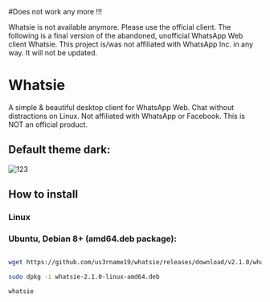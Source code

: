 #Does not work any more !!!

Whatsie is not available anymore. Please use the official client. The following is a final version of the abandoned, 
unofficial WhatsApp Web client Whatsie. This project is/was not affiliated with WhatsApp Inc. in any way. It will not 
be updated.

# Whatsie

A simple & beautiful desktop client for WhatsApp Web. Chat without distractions on Linux. Not affiliated with WhatsApp or Facebook. This is NOT an official product.

## Default theme dark:


![123](https://user-images.githubusercontent.com/43719011/51248461-ec082600-19db-11e9-8883-e677753c6db3.png)


## How to install

### Linux
### Ubuntu, Debian 8+ (amd64.deb package):


```bash

wget https://github.com/us3rname19/whatsie/releases/download/v2.1.0/whatsie-2.1.0-linux-amd64.deb

sudo dpkg -i whatsie-2.1.0-linux-amd64.deb

whatsie

```

